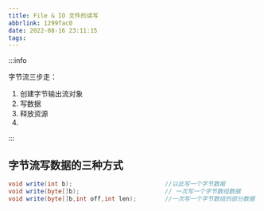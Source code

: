 ```yaml
---
title: File & IO 文件的读写
abbrlink: 1299fac0
date: 2022-08-16 23:11:15
tags:
---
```


:::info

字节流三步走：

1. 创建字节输出流对象
2. 写数据
3. 释放资源
4. 

:::

## 字节流写数据的三种方式

```java
void write(int b);							//以此写一个字节数据
void write(byte[]b);						// 一次写一个字节数组数据
void write(byte[]b,int off,int len);		//一次写一个字节数组的部分数据
```

